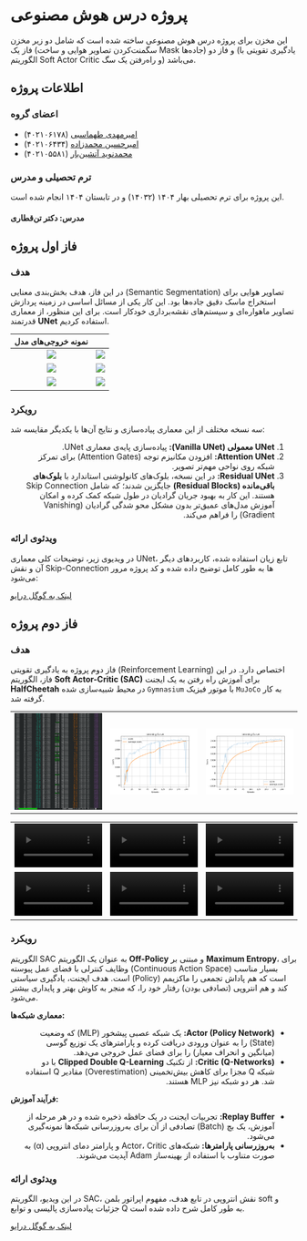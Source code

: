 # پروژه درس هوش مصنوعی

این مخزن برای پروژه درس هوش مصنوعی ساخته شده است که شامل دو زیر مخزن فاز یک (سگمنت‌کردن تصاویر هوایی و ساخت Mask جاده‌ها) و فاز دو (یادگیری تقویتی با الگوریتم Soft Actor Critic و راه‌رفتن یک سگ) می‌باشد.

## اطلاعات پروژه

### اعضای گروه

- [امیرمهدی طهماسبی](https://github.com/ta-tahmasebi) (۴۰۲۱۰۶۱۷۸)
- [امیرحسین محمدزاده](https://github.com/ahmz1833) (۴۰۲۱۰۶۴۳۴)
- [محمدنوید آتشین‌بار](https://github.com/NavidATB) (۴۰۲۱۰۵۵۸۱)

### ترم تحصیلی و مدرس

این پروژه برای ترم تحصیلی بهار ۱۴۰۴ (۱۴۰۳۲) و در تابستان ۱۴۰۴ انجام شده است.

#### **مدرس: دکتر تن‌قطاری**

## فاز اول پروژه

### هدف

در این فاز، هدف بخش‌بندی معنایی (Semantic Segmentation) تصاویر هوایی برای استخراج ماسک دقیق جاده‌ها بود. این کار یکی از مسائل اساسی در زمینه پردازش تصاویر ماهواره‌ای و سیستم‌های نقشه‌برداری خودکار است. برای این منظور، از معماری قدرتمند **UNet** استفاده کردیم.

| نمونه خروجی‌های مدل | |
| :---: | :---: |
| <img src="https://raw.githubusercontent.com/ta-tahmasebi/RoadNet/refs/heads/main/images/loss_plot.png" width="100%"/> | <img src="https://raw.githubusercontent.com/ta-tahmasebi/RoadNet/refs/heads/main/images/i5.png" width="100%"/> |
| <img src="https://raw.githubusercontent.com/ta-tahmasebi/RoadNet/refs/heads/main/images/i1.png" width="100%"/> | <img src="https://raw.githubusercontent.com/ta-tahmasebi/RoadNet/refs/heads/main/images/i2.png" width="100%"/> |
| <img src="https://raw.githubusercontent.com/ta-tahmasebi/RoadNet/refs/heads/main/images/i3.png" width="100%"/> | <img src="https://raw.githubusercontent.com/ta-tahmasebi/RoadNet/refs/heads/main/images/i4.png" width="100%"/> |


### رویکرد

سه نسخه مختلف از این معماری پیاده‌سازی و نتایج آن‌ها با یکدیگر مقایسه شد:

<div dir="rtl">
<ol>
  <li>
    <b>UNet معمولی (Vanilla UNet):</b> پیاده‌سازی پایه‌ی معماری UNet.
  </li>
  <li>
    <b>Attention UNet:</b> افزودن مکانیزم توجه (Attention Gates) برای تمرکز شبکه روی نواحی مهم‌تر تصویر.
  </li>
  <li>
    <b>Residual UNet:</b> در این نسخه، بلوک‌های کانولوشنی استاندارد با <b>بلوک‌های باقی‌مانده (Residual Blocks)</b> جایگزین شدند؛ که شامل Skip Connection هستند. این کار به بهبود جریان گرادیان در طول شبکه کمک کرده و امکان آموزش مدل‌های عمیق‌تر بدون مشکل محو شدگی گرادیان (Vanishing Gradient) را فراهم می‌کند.
  </li>
</ol>
</div>

### ویدئوی ارائه

در ویدیوی زیر، توضیحات کلی معماری UNet، تابع زیان استفاده شده، کاربردهای دیگر آن و نقش Skip-Connection ها به طور کامل توضیح داده شده و کد پروژه مرور می‌شود:

[لینک به گوگل درایو](https://drive.google.com/drive/folders/1O-__YnY3zfOrR-QeRyhTsEkUzPzxL8RA?usp=sharing)

## فاز دوم پروژه

### هدف

فاز دوم پروژه به یادگیری تقویتی (Reinforcement Learning) اختصاص دارد. در این فاز، الگوریتم **Soft Actor-Critic (SAC)** برای آموزش راه رفتن به یک ایجنت **HalfCheetah** در محیط شبیه‌سازی شده `Gymnasium` با موتور فیزیک `MuJoCo` به کار گرفته شد.

<table width="100%">
  <tr>
    <td width="33%">
      <img src="https://raw.githubusercontent.com/ta-tahmasebi/SAC-RL/refs/heads/main/images/3.png" alt="Learn" width="100%">
    </td>
    <td width="33%">
      <img src="https://raw.githubusercontent.com/ta-tahmasebi/SAC-RL/refs/heads/main/images/1.png" alt="Score" width="100%">
    </td>
    <td width="33%">
      <img src="https://raw.githubusercontent.com/ta-tahmasebi/SAC-RL/refs/heads/main/images/2.png" alt="Score" width="100%">
    </td>
  </tr>
</table>

<table width="100%">
  <tr>
    <td width="33%">
      <video src="https://github.com/user-attachments/assets/85caa14a-83f8-47e9-b707-d59fff0da897" width="100%" controls></video>
    </td>
    <td width="33%">
      <video src="https://github.com/user-attachments/assets/61f68d6d-ee64-4026-9fcf-f4ea1a711224" width="100%" controls></video>
    </td>
    <td width="33%">
      <video src="https://github.com/user-attachments/assets/2f9e1a6e-e378-488b-91ed-e87c68370ae2" width="100%" controls></video>
    </td>
  </tr>
  <tr>
    <td width="33%">
      <video src="https://github.com/user-attachments/assets/18e72682-ea92-4fbe-a492-1074723e9436" width="100%" controls></video>
    </td>
    <td width="33%">
      <video src="https://github.com/user-attachments/assets/4b0875d2-6b8c-44b8-99d1-0657f1d5f086" width="100%" controls></video>
    </td>
    <td width="33%">
      <video src="https://github.com/user-attachments/assets/0ab9726b-de3a-4879-8417-f89a6c8e176a" width="100%" controls></video>
    </td>
  </tr>
</table>

### رویکرد

الگوریتم SAC به عنوان یک الگوریتم **Off-Policy** و مبتنی بر **Maximum Entropy**، برای وظایف کنترلی با فضای عمل پیوسته (Continuous Action Space) بسیار مناسب است. هدف ایجنت، یادگیری سیاستی (Policy) است که هم پاداش تجمعی را ماکزیمم کند و هم انتروپی (تصادفی بودن) رفتار خود را، که منجر به کاوش بهتر و پایداری بیشتر می‌شود.

**معماری شبکه‌ها:**

<div dir="rtl">
<ul>
  <li>
    <b>Actor (Policy Network):</b> یک شبکه عصبی پیشخور (MLP) که وضعیت (State) را به عنوان ورودی دریافت کرده و پارامترهای یک توزیع گوسی (میانگین و انحراف معیار) را برای فضای عمل خروجی می‌دهد.
  </li>
  <li>
    <b>Critic (Q-Networks):</b> از تکنیک <b>Clipped Double Q-Learning</b> با دو شبکه Q مجزا برای کاهش بیش‌تخمینی (Overestimation) مقادیر Q استفاده شد. هر دو شبکه نیز MLP هستند.
  </li>
</ul>
</div>


**فرآیند آموزش:**

<div dir="rtl">
<ul>
  <li>
    <b>Replay Buffer:</b> تجربیات ایجنت در یک حافظه ذخیره شده و در هر مرحله از آموزش، یک بچ (Batch) تصادفی از آن برای به‌روزرسانی شبکه‌ها نمونه‌گیری می‌شود.
  </li>
  <li>
    <b>به‌روزرسانی پارامترها:</b> شبکه‌های Actor، Critic و پارامتر دمای انتروپی (α) به صورت متناوب با استفاده از بهینه‌ساز Adam آپدیت می‌شوند.
  </li>
</ul>
</div>


### ویدئوی ارائه

در این ویدیو، الگوریتم SAC، نقش انتروپی در تابع هدف، مفهوم اپراتور بلمن soft و جزئیات پیاده‌سازی پالیسی و توابع Q به طور کامل شرح داده شده است.

[لینک به گوگل درایو](https://drive.google.com/drive/folders/1YTZiOaZV2pDgBDafB7sCj0g5Lixa63-a?usp=sharing)
